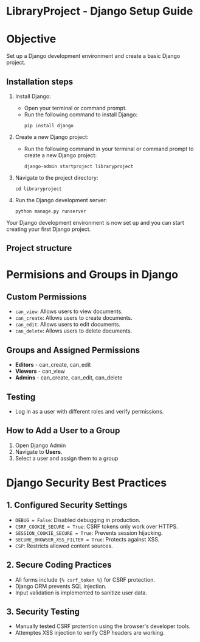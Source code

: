 # LibraryProject - Django Setup Guide

# Objective
Set up a Django development environment and create a basic Django project.

## Installation steps
1. Install Django:
   - Open your terminal or command prompt.
   - Run the following command to install Django:
     ```
     pip install django
     ```

2. Create a new Django project:
   - Run the following command in your terminal or command prompt to create a new Django project:
     ```
     django-admin startproject libraryproject
     ```
3. Navigate to the project directory:
     ```
     cd libraryproject
     ```

4. Run the Django development server:
     ```
     python manage.py runserver
     ```

Your Django development environment is now set up and you can start creating your first Django project.

## Project structure

# Permisions and Groups in Django

## Custom Permissions
- `can_view`: Allows users to view documents.
- `can_create`: Allows users to create documents.
- `can_edit`: Allows users to edit documents.
- `can_delete`: Allows users to delete documents.

## Groups and Assigned Permissions
- **Editors** - can_create, can_edit
- **Viewers** - can_view
- **Admins** - can_create, can_edit, can_delete

## Testing
- Log in as a user with different roles and verify permissions.

## How to Add a User to a Group
1. Open Django Admin
2. Navigate to **Users**.
3. Select a user and assign them to a group


# Django Security Best Practices

## 1. Configured Security Settings
- `DEBUG = False`: Disabled debugging in production.
- `CSRF_COOKIE_SECURE = True`: CSRF tokens only work over HTTPS.
- `SESSION_COOKIE_SECURE = True`: Prevents session hijacking.
- `SECURE_BROWSER_XSS_FILTER = True`: Protects against XSS.
- `CSP`: Restricts allowed content sources.

## 2. Secure Coding Practices
- All forms include `{% csrf_token %}` for CSRF protection.
- Django ORM prevents SQL injection.
- Input validation is implemented to sanitize user data.

## 3. Security Testing
- Manually tested CSRF protention using the browser's developer tools.
- Attemptes XSS injection to verify CSP headers are working.


